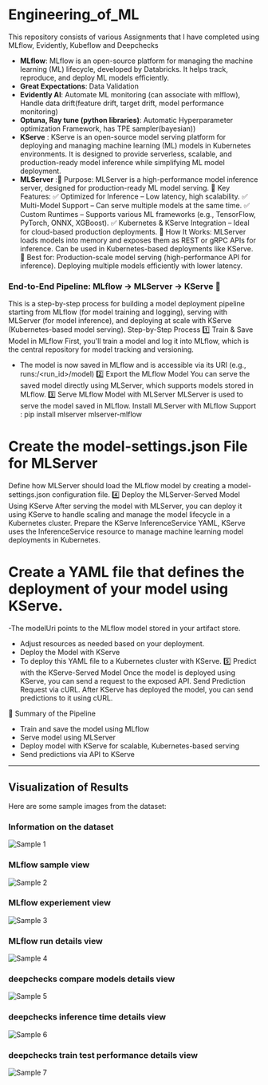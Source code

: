 # Engineering_of_ML
This repository consists of various Assignments that I have completed using MLflow, Evidently, Kubeflow and Deepchecks
- **MLflow**: MLflow is an open-source platform for managing the machine learning (ML) lifecycle, developed by Databricks. It helps track, reproduce, and deploy ML models efficiently.
- **Great Expectations**: Data Validation
- **Evidently AI**: Automate ML monitoring (can associate with mlflow), Handle data drift(feature drift, target drift, model performance monitoring)
- **Optuna, Ray tune (python libraries)**: Automatic Hyperparameter optimization Framework, has TPE sampler(bayesian))
- **KServe** : KServe is an open-source model serving platform for deploying and managing machine learning (ML) models in Kubernetes environments. It is designed to provide serverless, scalable, and production-ready model inference while simplifying ML model deployment.
- **MLServer** :🔹 Purpose: MLServer is a high-performance model inference server, designed for production-ready ML model serving.
🔹 Key Features:
✅ Optimized for Inference – Low latency, high scalability.
✅ Multi-Model Support – Can serve multiple models at the same time.
✅ Custom Runtimes – Supports various ML frameworks (e.g., TensorFlow, PyTorch, ONNX, XGBoost).
✅ Kubernetes & KServe Integration – Ideal for cloud-based production deployments.
🔹 How It Works:
MLServer loads models into memory and exposes them as REST or gRPC APIs for inference.
Can be used in Kubernetes-based deployments like KServe.
📌 Best for:
Production-scale model serving (high-performance API for inference).
Deploying multiple models efficiently with lower latency.

### End-to-End Pipeline: MLflow → MLServer → KServe 🚀
This is a step-by-step process for building a model deployment pipeline starting from MLflow (for model training and logging), serving with MLServer (for model inference), and deploying at scale with KServe (Kubernetes-based model serving). 
Step-by-Step Process
1️⃣ Train & Save Model in MLflow
First, you'll train a model and log it into MLflow, which is the central repository for model tracking and versioning.
- The model is now saved in MLflow and is accessible via its URI (e.g., runs:/<run_id>/model)
2️⃣ Export the MLflow Model
You can serve the saved model directly using MLServer, which supports models stored in MLflow.
3️⃣ Serve MLflow Model with MLServer
MLServer is used to serve the model saved in MLflow.
Install MLServer with MLflow Support : pip install mlserver mlserver-mlflow
# Create the model-settings.json File for MLServer
Define how MLServer should load the MLflow model by creating a model-settings.json configuration file.
4️⃣ Deploy the MLServer-Served Model Using KServe
After serving the model with MLServer, you can deploy it using KServe to handle scaling and manage the model lifecycle in a Kubernetes cluster.
Prepare the KServe InferenceService YAML, KServe uses the InferenceService resource to manage machine learning model deployments in Kubernetes.
# Create a YAML file that defines the deployment of your model using KServe.
-The modelUri points to the MLflow model stored in your artifact store.
- Adjust resources as needed based on your deployment.
- Deploy the Model with KServe
- To deploy this YAML file to a Kubernetes cluster with KServe.
5️⃣ Predict with the KServe-Served Model
Once the model is deployed using KServe, you can send a request to the exposed API.
Send Prediction Request via cURL. After KServe has deployed the model, you can send predictions to it using cURL.

🔄 Summary of the Pipeline

- Train and save the model using MLflow
- Serve model using MLServer
- Deploy model with KServe for scalable, Kubernetes-based serving
- Send predictions via API to KServe

-------------------------------------------------------------------------------------------------------------------------------------------------
## Visualization of Results

Here are some sample images from the dataset:
### Information on the dataset
![Sample 1](https://github.com/gaya3senanayake/Engineering_of_ML/blob/main/Images/dataset-info.png)

### MLflow sample view
![Sample 2](https://github.com/gaya3senanayake/Engineering_of_ML/blob/main/Images/ass3-example.png)

### MLflow experiement view
![Sample 3](https://github.com/gaya3senanayake/Engineering_of_ML/blob/main/Images/mlflow-run.png)

### MLflow run details view
![Sample 4](https://github.com/gaya3senanayake/Engineering_of_ML/blob/main/Images/mlflow-run-detail3.png)

### deepchecks compare models details view
![Sample 5](https://github.com/gaya3senanayake/Engineering_of_ML/blob/main/Images/deepchecks-compare-models.png)

### deepchecks inference time details view
![Sample 6](https://github.com/gaya3senanayake/Engineering_of_ML/blob/main/Images/deepchecks-inference-time.png)

### deepchecks train test performance details view
![Sample 7](https://github.com/gaya3senanayake/Engineering_of_ML/blob/main/Images/deepchecks-train-test-performance.png)
